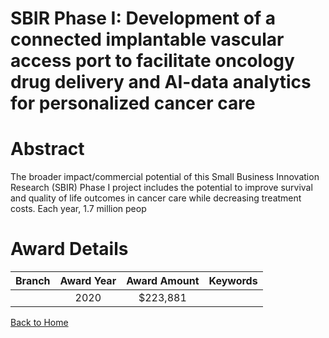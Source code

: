
SBIR Phase I: Development of a connected implantable vascular access port to facilitate oncology drug delivery and AI-data analytics for personalized cancer care
=================================================================================================================================================================

# Abstract


The broader impact/commercial potential of this Small Business Innovation Research (SBIR) Phase I project includes the potential to improve survival and quality of life outcomes in cancer care while decreasing treatment costs. Each year, 1.7 million peop  

# Award Details

|Branch|Award Year|Award Amount|Keywords|
| :---: | :---: | :---: | :---: |
||2020|$223,881||
  
  


[Back to Home](https://github.com/chrischow/dod_sbir_awards/JT/#621)